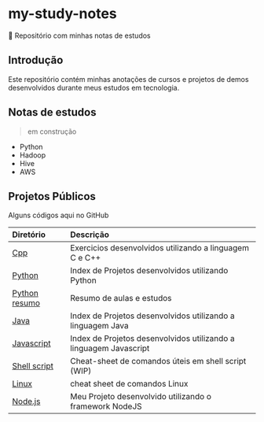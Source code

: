 # my-study-notes
 🌱 Repositório com minhas notas de estudos

## Introdução

Este repositório contém minhas anotações de cursos e projetos de demos desenvolvidos durante meus estudos em tecnologia.

## Notas de estudos
> em construção
- Python
- Hadoop
- Hive
- AWS

## Projetos Públicos
Alguns códigos aqui no GitHub

| Diretório                  | Descrição                                                |
| :------------------------- | :------------------------------------------------------- |
| [Cpp](https://github.com/vssaAnjos/exercicios-c-cpp)                | Exercicios desenvolvidos utilizando a linguagem C e C++    |
| [Python](python_projetos.md)          | Index de Projetos desenvolvidos utilizando Python  |
|[Python resumo](https://github.com/vssaAnjos/my-study-notes/blob/master/python/Python.md)| Resumo de aulas e estudos |
| [Java](Java_projetos.md)              | Index de Projetos desenvolvidos utilizando a linguagem Java       |
| [Javascript](Javascript_projetos.md) | Index de Projetos desenvolvidos utilizando a linguagem Javascript |
| [Shell script](https://github.com/vssaAnjos/my-study-notes/blob/master/ShellScript/ShellScript.md) | Cheat-sheet de comandos úteis em shell script (WIP)|
| [Linux](https://github.com/vssaAnjos/my-study-notes/blob/master/linux/biblioteca-comandos-linux.md) | cheat sheet de comandos Linux |
| [Node.js](https://github.com/vssaAnjos/crud-data-catalog-node)          | Meu Projeto desenvolvido utilizando o framework NodeJS      |
